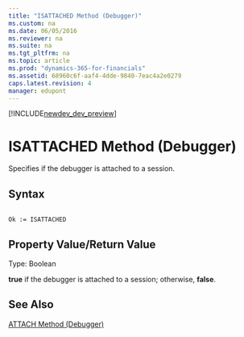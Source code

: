 ```yaml
---
title: "ISATTACHED Method (Debugger)"
ms.custom: na
ms.date: 06/05/2016
ms.reviewer: na
ms.suite: na
ms.tgt_pltfrm: na
ms.topic: article
ms.prod: "dynamics-365-for-financials"
ms.assetid: 68960c6f-aaf4-4dde-9840-7eac4a2e0279
caps.latest.revision: 4
manager: edupont
---
```


[!INCLUDE[newdev_dev_preview](../includes/newdev_dev_preview.md)]

# ISATTACHED Method (Debugger)
Specifies if the debugger is attached to a session.  
  
## Syntax  
  
```  
  
Ok := ISATTACHED   
```  
  
## Property Value/Return Value  
 Type: Boolean  
  
 **true** if the debugger is attached to a session; otherwise, **false**.  
  
## See Also  
 [ATTACH Method \(Debugger\)](devenv-ATTACH-Method-Debugger.md)   
 <!--Links [How to: Activate the Debugger from the Development Environment](How-to--Activate-the-Debugger-from-the-Development-Environment.md)-->